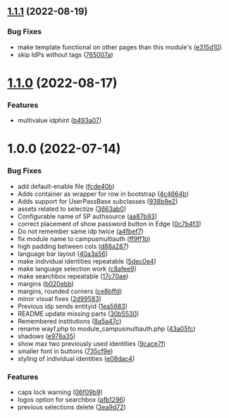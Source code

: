 ## [1.1.1](https://github.com/CESNET/simplesamlphp-module-campusmultiauth/compare/v1.1.0...v1.1.1) (2022-08-19)


### Bug Fixes

* make template functional on other pages than this module's ([e315d10](https://github.com/CESNET/simplesamlphp-module-campusmultiauth/commit/e315d10044c24fea6cdda59ec15ee48f6291dde9))
* skip IdPs without tags ([765007a](https://github.com/CESNET/simplesamlphp-module-campusmultiauth/commit/765007abb3f8b89264dea71679c0562b6b1c34f1))

# [1.1.0](https://github.com/CESNET/simplesamlphp-module-campusmultiauth/compare/v1.0.0...v1.1.0) (2022-08-17)


### Features

* multivalue idphint ([b493a07](https://github.com/CESNET/simplesamlphp-module-campusmultiauth/commit/b493a0759bdfcdf1595793efc5fea0da068035e6))

# 1.0.0 (2022-07-14)


### Bug Fixes

* add default-enable file ([fcde40b](https://github.com/CESNET/simplesamlphp-module-campusmultiauth/commit/fcde40bfe9073953c11693c13eb179acd0a21279))
* Adds container as wrapper for row in bootstrap ([4c4664b](https://github.com/CESNET/simplesamlphp-module-campusmultiauth/commit/4c4664bbba60cc5b52e194fe567ecbc16f148934))
* Adds support for UserPassBase subclasses ([938b9e2](https://github.com/CESNET/simplesamlphp-module-campusmultiauth/commit/938b9e212706ce9162ca660b55b16fbb4de01a89))
* assets related to selectize ([3663ab0](https://github.com/CESNET/simplesamlphp-module-campusmultiauth/commit/3663ab05a987354b5137776736459efdc1130e0d))
* Configurable name of SP authsource ([aa87b93](https://github.com/CESNET/simplesamlphp-module-campusmultiauth/commit/aa87b93788f207a3c8684d6eb046d4809cad4e94))
* correct placement of show password button in Edge ([0c7b4f3](https://github.com/CESNET/simplesamlphp-module-campusmultiauth/commit/0c7b4f39a3481ee82ed4151fc7f9c88333fc3f66))
* Do not remember same idp twice ([a4fbef7](https://github.com/CESNET/simplesamlphp-module-campusmultiauth/commit/a4fbef7542a498d5632005e2c3ce695170dd6503))
* fix module name to campusmultiauth ([ff9ff1b](https://github.com/CESNET/simplesamlphp-module-campusmultiauth/commit/ff9ff1b8feb34f9bf20508e24469a50ae219ae02))
* high padding between cols ([d88a287](https://github.com/CESNET/simplesamlphp-module-campusmultiauth/commit/d88a2872107e63d49c2c2f2b711b2af4dc33bb36))
* language bar layout ([40a3a56](https://github.com/CESNET/simplesamlphp-module-campusmultiauth/commit/40a3a569f8e3c45dd8101d1fe45c5e6c1e187260))
* make individual identities repeatable ([5dec0e4](https://github.com/CESNET/simplesamlphp-module-campusmultiauth/commit/5dec0e42c78df24211bd0c713d5d1187965d9bee))
* make language selection work ([c8afee9](https://github.com/CESNET/simplesamlphp-module-campusmultiauth/commit/c8afee98fe623d399d62424ecd0ce1dd316aca7c))
* make searchbox repeatable ([17c70ae](https://github.com/CESNET/simplesamlphp-module-campusmultiauth/commit/17c70aed4d295c04489432be2a3d25fb7b95ad2a))
* margins ([b020ebb](https://github.com/CESNET/simplesamlphp-module-campusmultiauth/commit/b020ebbe5b6901aed101501fcbd7f8905d551964))
* margins, rounded corners ([ce8bffd](https://github.com/CESNET/simplesamlphp-module-campusmultiauth/commit/ce8bffd3050644b5b4ee1b52df7a66e39ce9ce9d))
* minor visual fixes ([2d99583](https://github.com/CESNET/simplesamlphp-module-campusmultiauth/commit/2d9958381ceee6f3cd6dd397ded3fdffbc639a7f))
* Previous idp sends entityid ([1ea5683](https://github.com/CESNET/simplesamlphp-module-campusmultiauth/commit/1ea5683c21e49ba2ebd661fe777d31927270de29))
* README update missing parts ([30b5530](https://github.com/CESNET/simplesamlphp-module-campusmultiauth/commit/30b55307c65395ba137a5d1aab31fba27f7a9afa))
* Remembered institutions ([8a5a47c](https://github.com/CESNET/simplesamlphp-module-campusmultiauth/commit/8a5a47ca07ddf725de5ee1deb32dbe561cbd6669))
* rename wayf.php to module_campusmultiauth.php ([43a05fc](https://github.com/CESNET/simplesamlphp-module-campusmultiauth/commit/43a05fc13b3e97466ccb14efa81965e00fedef8d))
* shadows ([e978a35](https://github.com/CESNET/simplesamlphp-module-campusmultiauth/commit/e978a35ba77b35f367ac0e58607cf88cefbfd529))
* show max two previously used identities ([9cace7f](https://github.com/CESNET/simplesamlphp-module-campusmultiauth/commit/9cace7fa952ca5d9616eb999295e6d7e98121863))
* smaller font in buttons ([735cf9e](https://github.com/CESNET/simplesamlphp-module-campusmultiauth/commit/735cf9e3610247c22901d856e00d3a5be3b28d67))
* styling of individual identities ([e08dac4](https://github.com/CESNET/simplesamlphp-module-campusmultiauth/commit/e08dac421b1691d00e77c25521f0de433c701072))


### Features

* caps lock warning ([06f09b9](https://github.com/CESNET/simplesamlphp-module-campusmultiauth/commit/06f09b923cf2a6727e8b990c5543168ab308dd41))
* logos option for searchbox ([afb1296](https://github.com/CESNET/simplesamlphp-module-campusmultiauth/commit/afb129685d900cf20f1a102e310a3dd5c6d03d14))
* previous selections delete ([3ea9d72](https://github.com/CESNET/simplesamlphp-module-campusmultiauth/commit/3ea9d72d6106ac7b6ef5fbb211b9dcfc55b01517))
